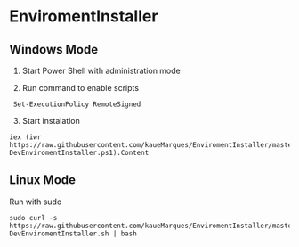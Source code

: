 # EnviromentInstaller


## Windows Mode

1. Start Power Shell with administration mode 

2. Run command to enable scripts 

```shell
 Set-ExecutionPolicy RemoteSigned
```

3. Start instalation 
```shell
iex (iwr https://raw.githubusercontent.com/kaueMarques/EnviromentInstaller/master/WIN11-DevEnviromentInstaller.ps1).Content
```

## Linux Mode

Run with sudo
```shell
sudo curl -s https://raw.githubusercontent.com/kaueMarques/EnviromentInstaller/master/Linux-DevEnviromentInstaller.sh | bash
```
